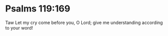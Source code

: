 # Psalms 119:169

Taw Let my cry come before you, O Lord; give me understanding according to your word!
